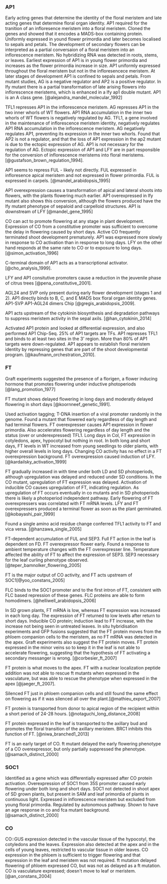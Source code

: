 ### AP1

Early acting genes that determine the identity of the floral meristem and late acting genes that determine floral organ identity. AP1 required for the tranition of an infloresence meristem into a floral meristem.
Cloned the genes and showed that it encodes a MADS-box containing protein. Uniformly expressed in yound flower primordia and later becomes localised to sepals and petals. The development of secondary flowers can be interpreted as a partial conversaion of a floral meristem into an inflorescence meristem. No hybridizing RNA was detected in roots, stems, or leaves. Earliest expression of AP1 is in young flower primordia and increases as the flower primordia increase in size. AP1 uniformly expressed throughout the floral meristem but not in the infloresencece meristem. At later stages of development AP1 is confined to sepals and petals. From mutant studies, AG is a negative regulator and AP2 is a positive regulator. In lfy mutant there is a partial transformation of late arising flowers into inflorescence meristems, which is enhanced in a lfy ap1 double mutant. AP1 is an A class gene. [@alejandra_mandel_molecular_1992]

TFL1 represses AP1 in the inflorescence meristem. AG represses AP1 in the two inner whorls of WT flowers. AP1 RNA accumulation in the inner two whorls of WT flowers is negatively regulated by AG. TFL1, a gene involved in the maintenance of inflorescence meristem identity, negatively regulates AP1 RNA accumulation in the inflorescence meristem. AG negatively regulates AP1, preventing its expression in the inner two whorls. Found that AP2 is not a regulator, and that the loss of AP1 expression in the ap2 mutant is due to the ectopic expression of AG. AP1 is not necessary for the regulation of AG. Ectopic expression of AP1 and LFY are in part responsible for the conversion of inflorescence meristems into floral meristems. [@gustafson_brown_regulation_1994].

AP1 seems to repress FUL - likely not directly. FUL expressed in infloresence apical meristem and not expressed in flower primordia. FUL is expressed in carpels. [@mandel_arabidopsis_1995]

AP1 overexpression causes a transformation of apical and lateral shoots into flowers, with the plants flowering much earlier. AP1 overexpressed in lfy mutant also shows this conversion, although the flowers produced have the lfy mutant phenotype of sepaloid and carpelloid structures. AP1 is downstream of LFY [@mandel_gene_1995]

CO can act to promote flowering at any stage in plant development. Expression of CO from a constitutive promoter was sufficient to overcome the delay in flowering caused by short days. Active CO frequently terminated shoot development prematurely. AP1 was expressed more slowly in response to CO activation than in response to long days. LFY on the other hand responds at the same rate to CO or to exposure to long days. [@simon_activation_1996]

C-terminal domain of AP1 acts as a transcriptional activator. [@cho_analysis_1999].

LFY and AP1 consitutive promoters cause a reduction in the jeuvenile phase of citrus trees [@pena_constitutive_2001].

AGL24 and SVP only present during early flower development (stages 1 and 2). AP1 directly binds to B, C, and E MADS box floral organ identity genes. AP1-SVP AP1-AGL24 dimers Chip [@gregis_arabidopsis_2009].

AP1 acts upstream of the cytokinin biosynthesis and degradation pathways to suppress meristem activity in the sepal axils. [@han_cytokinin_2014]

Activated AP1 protein and looked at differential expression, and also performed AP1 Chip-Seq. 25% of AP1 targets are TFs. AP1 represses TFL1 and binds to at least two sites in the 3' region. More than 80% of AP1 targets were down-regulated. AP1 appears to establish floral meristem identity by repressing genes that are part of the shoot developmental program. [@kaufmann_orchestration_2010].

### FT

Graft experiments suggested the presence of a florigen, a flower inducing hormone that promotes flowering under inductive photoperiods [@lang_promotion_1977]

FT mutant shows delayed flowering in long days and moderatly delayed flowering in short days [@koornneef_genetic_1991].

Used activation tagging; T-DNA insertion of a viral promoter randomly in the genome. Found a mutant that flowered early regardless of day length and had terminal flowers. FT overexpresser causes AP1 expression in flower primordia. Also accelerates flowering regardless of day length and the status (over or underexpressed) TFL1. Long days in Col, FT expression in cotyledons, apex, hypocotyl but nothing in root. In both long and short days, FT levels in WT increased from young seedlings to older plants, with higher overall levels in long days. Changing CO activity has no effect in a FT overexpression background. FT overexpression caused induction of LFY.  [@kardailsky_activation_1999]

FT gradually increased in with time under both LD and SD photoperiods, although upregulation was delayed and reduced under SD conditions. In the CO mutant, upregulation of FT expression was delayed. Activation of inducible CO causes upregulation of FT, indicating regulation. As upregulation of FT occurs eventually in co mutants and in SD photoperiods there is likely a photoperiod independent pathway. Early flowering of FT overexpressers was correlated with FT mRNA levels. LFY and FT overexpressers produced a terminal flower as soon as the plant germinated. [@kobayashi_pair_1999]

Found a single amino acid residue change conferred TFL1 activity to FT and vica versa. [@hanzawa_single_2005]

FT-dependent accumulation of FUL and SEP3. Full FT action in the leaf is dependent on FD. FT overexpressor flower early. Found a response to ambient temperature changes with the FT overexpresser line. Temperature affected the ability of FT to affect the expression of SEP3. SEP3 necessary for the leaf curling phenotype observed. [@teper_bamnolker_flowering_2005]

FT is the major output of CO activity, and FT acts upstream of SOC1[@yoo_constans_2005]

FLC binds to the SOC1 promoter and to the first intron of FT, consistent with FLC based repression of these genes. FLC proteins are able to form homodimers. [@helliwell_arabidopsis_2006]

In SD grown plants, FT mRNA is low, whereas FT expression was increased in each long day. The expression of FT returned to low levels after return to short days. Inducible CO protein; induction lead to FT increase, with the increase not being seen in untreated leaves. In situ hybridisation experiments and GFP fusions suggested that the FT protein moves from the phloem companion cells to the meristem, as no FT mRNA was detected in the apex. Graft experiments also suggest the FT protein moves. FT protein expressed in the minor veins so to keep it in the leaf is not able to accelerate flowering, suggesting that the hypothesis of FT activating a secondary messanger is wrong. [@corbesier_ft_2007]

FT protein is what moves to the apex. FT with a nuclear localization peptide addition was not able to rescue ft mutants when expressed in the vasculature, but was able to rescue the phenotype when expressed in the apex [@jaeger_ft_2007].

Silenced FT just in phloem companion cells and still found the same effect on flowering as if it was silenced all over the plant.[@mathieu_export_2007]

FT protein is transported from donor to apical region of the recipient within a short period of 24-28 hours. [@notaguchi_long_distance_2008]

FT protein expressed in the leaf is transported to the axillary bud and promotes the floral transition of the axillary meristem. BRC1 inhibits this function of FT. [@niwa_branched1_2013]

FT is an early target of CO. ft mutant delayed the early flowering phenotype of a CO overexpressor, but only partially suppressed the phenotype. [@samach_distinct_2000]

### SOC1

Identified as a gene which was differentially expressed after CO protein activation. Overexpression of SOC1 from 35S promoter caused early flowering under both long and short days. SOC1 not detected in shoot apex of SD grown plants, but present in SAM and leaf primordia of plants in continuous light. Expressed in inflorescence meristem but excluded from young floral primordia. Regulated by autonomous pathway. Shown to have an age response in co and fca mutant background. [@samach_distinct_2000]

### CO

CO::GUS expression detected in the vascular tissue of the hypocotyl, the cotyledons and the leaves. Expression also detected at the apex and in the cells of young leaves, restricted to vascular tissue in older leaves. CO expression in the phloem is sufficient to trigger flowering and that expression in the leaf and meristem was not required. ft mutation delayed flowering of phloem expressed CO, but was not as delayed as a ft mutation. CO is vasculature expressed; doesn't move to leaf or meristem. [@an_constans_2004]
